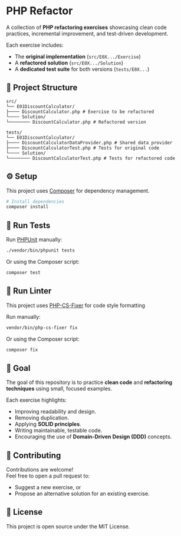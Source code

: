 # PHP Refactor

A collection of **PHP refactoring exercises** showcasing clean code practices, incremental improvement, and test-driven development.

Each exercise includes:
- The **original implementation** (`src/E0X.../Exercise`)
- A **refactored solution** (`src/E0X.../Solution`)
- A **dedicated test suite** for both versions (`tests/E0X...`)

## 📁 Project Structure

```
src/
└── E01DiscountCalculator/
├──── DiscountCalculator.php # Exercise to be refactored
└──── Solution/
└──────── DiscountCalculator.php # Refactored version

tests/
└── E01DiscountCalculator/
├──── DiscountCalculatorDataProvider.php # Shared data provider
├──── DiscountCalculatorTest.php # Tests for original code
└──── Solution/
└──────── DiscountCalculatorTest.php # Tests for refactored code
```

## ⚙️ Setup
This project uses [Composer](https://getcomposer.org/) for dependency management.

```bash
# Install dependencies
composer install
```

## 🧪 Run Tests
Run [PHPUnit](https://phpunit.de/) manually:
```bash
./vendor/bin/phpunit tests
```
Or using the Composer script:
```bash
composer test
```

## 🧹 Run Linter
This project uses [PHP-CS-Fixer](https://github.com/PHP-CS-Fixer/PHP-CS-Fixer) for code style formatting

Run manually:
```bash
vendor/bin/php-cs-fixer fix
```

Or using the Composer script:
```bash
composer fix
```

## 🧠 Goal

The goal of this repository is to practice **clean code** and **refactoring techniques** using small, focused examples.

Each exercise highlights:
- Improving readability and design.
- Removing duplication.
- Applying **SOLID principles**.
- Writing maintainable, testable code.
- Encouraging the use of **Domain-Driven Design (DDD)** concepts.

## 🤝 Contributing
Contributions are welcome!  
Feel free to open a pull request to:

- Suggest a new exercise, or  
- Propose an alternative solution for an existing exercise.

## 🪪 License
This project is open source under the MIT License.
